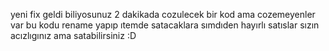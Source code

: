 yeni fix geldi biliyosunuz 2 dakikada cozulecek bir kod ama cozemeyenler var bu kodu rename yapıp ıtemde satacaklara sımdıden hayırlı satıslar sızın acızlıgınız ama satabilirsiniz :D
